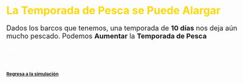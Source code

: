 <style type="text/css">

body{ /* Normal  */
      font-size: 18px;
  }
h1 { /* Header 1 */
  font-size: 28px;
  color: Gold;
}
h2 { /* Header 2 */
  font-size: 12px;
}
h3 { /* Header 3 */
  font-size: 12px;
  color: White
}
</style>

# La Temporada de Pesca se Puede Alargar

Dados los barcos que tenemos, una temporada de **10 días** nos deja aún mucho pescado. Podemos **Aumentar** la **Temporada de Pesca**

### Space
### Space

## [Regresa a la simulación](https://tuna.shinyapps.io/InfoGraphicsShinny/)

